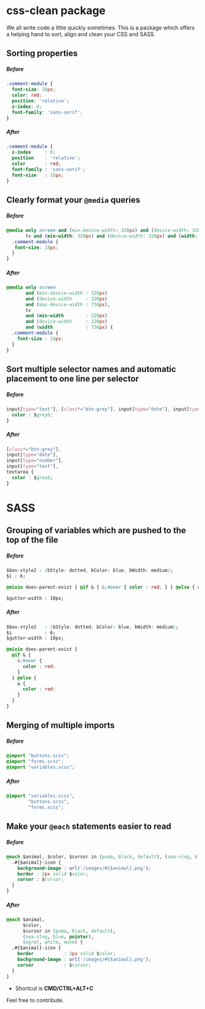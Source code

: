 # css-clean package

We all write code a little quickly sometimes. This is a package which offers a helping hand to sort, align and clean your CSS and SASS.

## Sorting properties

##### Before

```css
.comment-module {
  font-size: 16px;
  color: red;
  position: 'relative';
  z-index: 0;
  font-family: 'sans-serif';
}
```

##### After

```css
.comment-module {
  z-index     : 0;
  position    : 'relative';
  color       : red;
  font-family : 'sans-serif';
  font-size   : 16px;
}
```

## Clearly format your `@media` queries

##### Before

```css
@media only screen and (min-device-width: 320px) and (device-width: 320px) and (max-device-width: 736px),
       tv and (min-width: 320px) and (device-width: 320px) and (width: 736px) {
  .comment-module {
   font-size: 18px;
  }
}
```

##### After
```css
@media only screen
       and (min-device-width : 320px)
       and (device-width     : 320px)
       and (max-device-width : 736px),
       tv
       and (min-width        : 320px)
       and (device-width     : 320px)
       and (width            : 736px) {
  .comment-module {
    font-size : 18px;
  }
}
```

## Sort multiple selector names and automatic placement to one line per selector

##### Before

```css
input[type="text"], [class*="btn-grey"], input[type="date"], input[type="number"], textarea {
  color : $grey6;
}
```

##### After
```css
[class*="btn-grey"],
input[type="date"],
input[type="number"],
input[type="text"],
textarea {
  color : $grey6;
}
```

# SASS

## Grouping of variables which are pushed to the top of the file

##### Before

```css
$box-style2 : (bStyle: dotted, bColor: blue, bWidth: medium);
$i : 6;

@mixin does-parent-exist { @if & { &:hover { color : red; } } @else { a { color : red; } } }

$gutter-width : 10px;
```

##### After

```css
$box-style2   : (bStyle: dotted, bColor: blue, bWidth: medium);
$i            : 6;
$gutter-width : 10px;

@mixin does-parent-exist {
  @if & {
    &:hover {
      color : red;
    }
  } @else {
    a {
      color : red;
    }
  }
}
```

## Merging of multiple imports

##### Before

```css
@import "buttons.scss";
@import "forms.scss";
@import "variables.scss";
```

##### After

```css
@import "variables.scss",
        "buttons.scss",
        "forms.scss";
```

## Make your `@each` statements easier to read

##### Before

```css
@each $animal, $color, $cursor in (puma, black, default), (sea-slug, blue, pointer), (egret, white, move) {
  .#{$animal}-icon {
    background-image : url('/images/#{$animal}.png');
    border : 2px solid $color;
    cursor : $cursor;
  }
}
```

##### After

```css
@each $animal,
      $color,
      $cursor in (puma, black, default),
      (sea-slug, blue, pointer),
      (egret, white, move) {
  .#{$animal}-icon {
    border           : 2px solid $color;
    background-image : url('/images/#{$animal}.png');
    cursor           : $cursor;
  }
}
```

- Shortcut is **CMD/CTRL+ALT+C**

Feel free to contribute.
